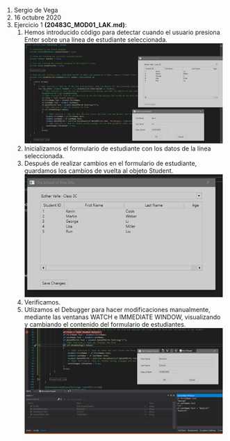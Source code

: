 1. Sergio de Vega
2. 16 octubre 2020
3. Ejercicio 1 **(20483C_MOD01_LAK.md)**:
   1. Hemos introducido código para detectar cuando el usuario presiona Enter sobre una línea de estudiante seleccionada.
   ![C1](images/C1.PNG)
   2. Inicializamos el formulario de estudiante con los datos de la línea seleccionada.
   3. Después de realizar cambios en el formulario de estudiante, guardamos los cambios de vuelta al objeto Student.
   ![C2](images/C2.PNG)
   4. Verificamos.
   5. Utlizamos el Debugger para hacer modificaciones manualmente, mediante las ventanas WATCH e IMMEDIATE WINDOW, visualizando y cambiando el contenido del formulario de estudiantes.
   ![C3](images/C3.PNG)